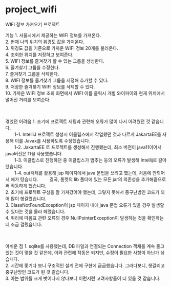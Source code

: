 # project_wifi
WIFI 정보 가져오기 프로젝트

기능	1. 서울시에서 제공하는 WIFI 정보를 가져온다.<br>
	2. 현재 나의 위치의 위경도 값을 가져온다.<br>
	3. 위경도 값을 기준으로 가까운 WIFI 정보 20개를 불러온다.<br>
	4. 조회한 위치를 저장하고 보여준다.<br>
	5. WIFI 정보를 즐겨찾기 할 수 있는 그룹을 생성한다.<br>
	6. 즐겨찾기 그룹을 수정한다.<br>
	7. 즐겨찾기 그룹을 삭제한다.<br>
	8. WIFI 정보를 즐겨찾기 그룹을 지정해 추가할 수 있다.<br>
	9. 저장한 즐겨찾기 WIFI 정보를 삭제할 수 있다.<br>
	10. 가까운 WIFI 정보 조회 화면에서 WIFI 이름 클릭시 개별 와이파이와 현재 위치에서 떨어진 거리를 보여준다.<br><br><br>


겪었던 어려움	1. 초기에 프로젝트 세팅과 관련해 오류가 많이 나서 어려웠던 것 같습니다.<br>
			&emsp;&emsp;1-1. IntelliJ 프로젝트 생성시 이클립스에서 작업했던 것과 다르게 JakartaEE를 사용해 이를 Javax를 사용하도록 수정했습니다.<br>
			&emsp;&emsp;1-2. JakartaEE 로 프로젝트를 생성해서 진행했는데, 최소 버전이 java11이어서 java버전은 11을 사용했습니다.<br>
			&emsp;&emsp;1-3. 이클립스로 진행하던 중 이클립스가 멈추는 등의 오류가 발생해 Intellij로 갈아탔습니다.<br>
			&emsp;&emsp;1-4. out객체를 활용해 jsp 페이지에서 java 문법을 쓰려고 했는데, 처음에 안되어서 애가 탔습니다. 
			&emsp;&emsp;	결국, 톰켓의 lib 폴더에 있는 모든 jar의 의존성을 추가해줌으로써 작동하게 했습니다.<br>
		2. 초기에 프로젝트 구성을 잘 가져갔어야 했는데, 그렇지 못해서 중구난방인 코드가 되어 많이 헷갈렸습니다.<br>
		3. ClassNotFoundException이 jsp 페이지 내에 java 문법 오류가 있을 경우 발생할 수 있다는 것을 몰라 헤맸습니다.<br>
		4. 쿼리에 따옴표 관련 오류의 경우 NullPointerException이 발생하는 것을 확인하는 데 조금 걸렸습니다.<br><br><br>

아쉬운 점		1. sqlite를 사용했는데, DB 파일과 연결되는 Connection 객체를 계속 물고 있는 것이 맞을 것 같은데, 이와 관련해 작동은 되지만, 수정이 필요한 사항이 아닌가 싶습니다.<br>
		2. 시간에 쫓기다 보니 구조적인 설계 전에 구현에 급급했습니다. 그러다보니, 헷갈리고 중구난방인 코드가 된 것 같습니다.<br>
		3. 아는 범위를 크게 벗어나지 않다보니 이런저런 고려사항들이 더 있을 것 같습니다.<br>
